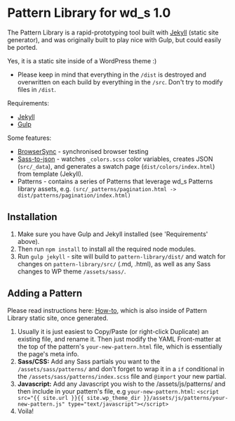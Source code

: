 # Pattern Library for wd_s 1.0
 
The Pattern Library is a rapid-prototyping tool built with [Jekyll](https://jekyllrb.com/) (static site generator), and was originally built to play nice with Gulp, but could easily be ported. 

Yes, it is a static site inside of a WordPress theme :)

* Please keep in mind that everything in the `/dist` is destroyed and overwritten on each build by everything in the `/src`. Don't try to modify files in `/dist`.

Requirements:

* [Jekyll](https://jekyllrb.com/)
* [Gulp](http://gulpjs.com/)

Some features:

* [BrowserSync](https://www.browsersync.io/) - synchronised browser testing
* [Sass-to-json](https://www.npmjs.com/package/gulp-sass-json) - watches `_colors.scss` color variables, creates JSON (`src/_data`), and generates a swatch page (`dist/colors/index.html`) from template (Jekyll).
* Patterns - contains a series of Patterns that leverage wd_s Patterns library assets, e.g. `(src/_patterns/pagination.html -> dist/patterns/pagination/index.html)`

## Installation
1. Make sure you have Gulp and Jekyll installed (see 'Requirements' above). 
2. Then run `npm install` to install all the required node modules.
3. Run `gulp jekyll` - site will build to `pattern-library/dist/` and watch for changes on `pattern-library/src/` (.md, .html), as well as any Sass changes to WP theme `/assets/sass/`.

## Adding a Pattern
Please read instructions here: [How-to](src/how-to.md), which is also inside of Pattern Library static site, once generated.

1. Usually it is just easiest to Copy/Paste (or right-click Duplicate) an existing file, and rename it. Then just modify the YAML Front-matter at the top of the pattern's `your-new-pattern.html` file, which is essentially the page's meta info.
2. __Sass/CSS:__ Add any Sass partials you want to the `/assets/sass/patterns/` and don't forget to wrap it in a `if` conditional in the `/assets/sass/patterns/index.scss` file and `@import` your new partial.
3. __Javascript:__ Add any Javascript you wish to the /assets/js/patterns/ and then include in your pattern's file, e.g `your-new-pattern.html`:
`<script src="{{ site.url }}{{ site.wp_theme_dir }}/assets/js/patterns/your-new-pattern.js" type="text/javascript"></script>`
4. Voila!